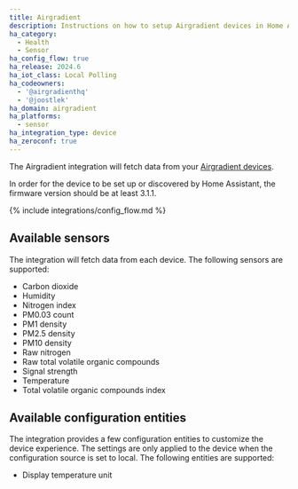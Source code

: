 ```yaml
---
title: Airgradient
description: Instructions on how to setup Airgradient devices in Home Assistant.
ha_category:
  - Health
  - Sensor
ha_config_flow: true
ha_release: 2024.6
ha_iot_class: Local Polling
ha_codeowners:
  - '@airgradienthq'
  - '@joostlek'
ha_domain: airgradient
ha_platforms:
  - sensor
ha_integration_type: device
ha_zeroconf: true
---
```


The Airgradient integration will fetch data from your [Airgradient devices](https://www.airgradient.com/).

<div class='note'>

In order for the device to be set up or discovered by Home Assistant, the firmware version should be at least 3.1.1.

</div>

{% include integrations/config_flow.md %}

## Available sensors

The integration will fetch data from each device. The following sensors are supported:

- Carbon dioxide
- Humidity
- Nitrogen index
- PM0.03 count
- PM1 density
- PM2.5 density
- PM10 density
- Raw nitrogen
- Raw total volatile organic compounds
- Signal strength
- Temperature
- Total volatile organic compounds index

## Available configuration entities

The integration provides a few configuration entities to customize the device experience.
The settings are only applied to the device when the configuration source is set to local.
The following entities are supported:

- Display temperature unit
